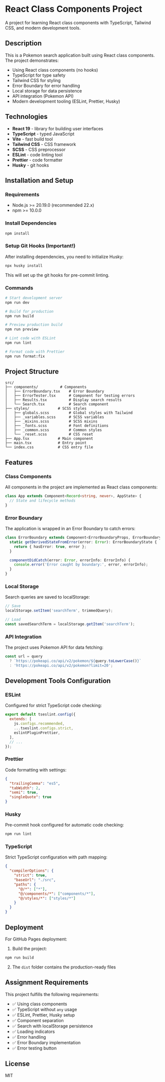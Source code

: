 # React Class Components Project

A project for learning React class components with TypeScript, Tailwind CSS, and modern development tools.

## Description

This is a Pokemon search application built using React class components. The project demonstrates:

- Using React class components (no hooks)
- TypeScript for type safety
- Tailwind CSS for styling
- Error Boundary for error handling
- Local storage for data persistence
- API integration (Pokemon API)
- Modern development tooling (ESLint, Prettier, Husky)

## Technologies

- **React 19** - library for building user interfaces
- **TypeScript** - typed JavaScript
- **Vite** - fast build tool
- **Tailwind CSS** - CSS framework
- **SCSS** - CSS preprocessor
- **ESLint** - code linting tool
- **Prettier** - code formatter
- **Husky** - git hooks

## Installation and Setup

### Requirements

- Node.js >= 20.19.0 (recommended 22.x)
- npm >= 10.0.0

### Install Dependencies

```bash
npm install
```

### Setup Git Hooks (Important!)

After installing dependencies, you need to initialize Husky:

```bash
npx husky install
```

This will set up the git hooks for pre-commit linting.

### Commands

```bash
# Start development server
npm run dev

# Build for production
npm run build

# Preview production build
npm run preview

# Lint code with ESLint
npm run lint

# Format code with Prettier
npm run format:fix
```

## Project Structure

```
src/
├── components/          # Components
│   ├── ErrorBoundary.tsx    # Error Boundary
│   ├── ErrorTester.tsx      # Component for testing errors
│   ├── Results.tsx          # Display search results
│   └── Search.tsx           # Search component
├── styles/             # SCSS styles
│   ├── globals.scss         # Global styles with Tailwind
│   ├── _variables.scss      # SCSS variables
│   ├── _mixins.scss         # SCSS mixins
│   ├── _fonts.scss          # Font definitions
│   ├── _common.scss         # Common styles
│   └── _reset.scss          # CSS reset
├── App.tsx             # Main component
├── main.tsx            # Entry point
└── index.css           # CSS entry file
```

## Features

### Class Components

All components in the project are implemented as React class components:

```typescript
class App extends Component<Record<string, never>, AppState> {
  // State and lifecycle methods
}
```

### Error Boundary

The application is wrapped in an Error Boundary to catch errors:

```typescript
class ErrorBoundary extends Component<ErrorBoundaryProps, ErrorBoundaryState> {
  static getDerivedStateFromError(error: Error): ErrorBoundaryState {
    return { hasError: true, error };
  }

  componentDidCatch(error: Error, errorInfo: ErrorInfo) {
    console.error('Error caught by boundary:', error, errorInfo);
  }
}
```

### Local Storage

Search queries are saved to localStorage:

```typescript
// Save
localStorage.setItem('searchTerm', trimmedQuery);

// Load
const savedSearchTerm = localStorage.getItem('searchTerm');
```

### API Integration

The project uses Pokemon API for data fetching:

```typescript
const url = query
  ? `https://pokeapi.co/api/v2/pokemon/${query.toLowerCase()}`
  : 'https://pokeapi.co/api/v2/pokemon?limit=20';
```

## Development Tools Configuration

### ESLint

Configured for strict TypeScript code checking:

```javascript
export default tseslint.config({
  extends: [
    js.configs.recommended,
    ...tseslint.configs.strict,
    eslintPluginPrettier,
  ],
  // ...
});
```

### Prettier

Code formatting with settings:

```json
{
  "trailingComma": "es5",
  "tabWidth": 2,
  "semi": true,
  "singleQuote": true
}
```

### Husky

Pre-commit hook configured for automatic code checking:

```bash
npm run lint
```

### TypeScript

Strict TypeScript configuration with path mapping:

```json
{
  "compilerOptions": {
    "strict": true,
    "baseUrl": "./src",
    "paths": {
      "@/*": ["*"],
      "@/components/*": ["components/*"],
      "@/styles/*": ["styles/*"]
    }
  }
}
```

## Deployment

For GitHub Pages deployment:

1. Build the project:

```bash
npm run build
```

2. The `dist` folder contains the production-ready files

## Assignment Requirements

This project fulfills the following requirements:

- ✅ Using class components
- ✅ TypeScript without `any` usage
- ✅ ESLint, Prettier, Husky setup
- ✅ Component separation
- ✅ Search with localStorage persistence
- ✅ Loading indicators
- ✅ Error handling
- ✅ Error Boundary implementation
- ✅ Error testing button

## License

MIT
